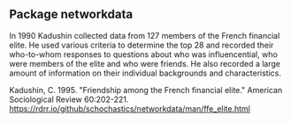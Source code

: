 ## Package networkdata
In 1990 Kadushin collected data from 127 members of the French financial elite. He used various criteria to determine the top 28 and recorded their who-to-whom responses to questions about who was influencential, who were members of the elite and who were friends. He also recorded a large amount of information on their individual backgrounds and characteristics.

Kadushin, C. 1995. "Friendship among the French financial elite." American Sociological Review 60:202-221.
https://rdrr.io/github/schochastics/networkdata/man/ffe_elite.html
